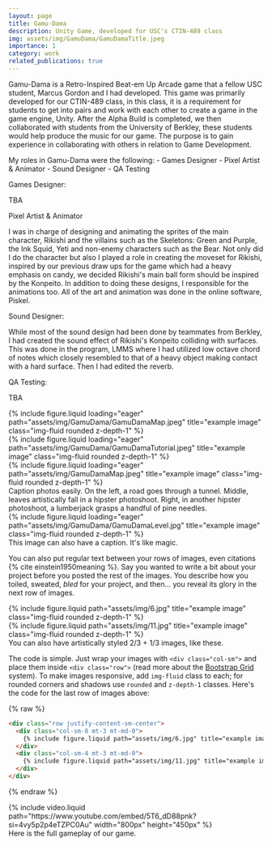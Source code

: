 ```yaml
---
layout: page
title: Gamu-Dama
description: Unity Game, developed for USC's CTIN-489 class 
img: assets/img/GamuDama/GamuDamaTitle.jpeg
importance: 1
category: work
related_publications: true
---
```


Gamu-Dama is a Retro-Inspired Beat-em Up Arcade game that a fellow USC student, Marcus Gordon and I had developed. 
This game was primarily developed for our CTIN-489 class, in this class, it is a requirement for students to get into pairs and work with each other to create a game in the game engine, Unity. After the Alpha Build is completed, we then collaborated with students from the University of Berkley, these students would help produce the music for our game. The purpose is to gain experience in collaborating with others in relation to Game Development. 

My roles in Gamu-Dama were the following: 
     - Games Designer
     - Pixel Artist & Animator 
     - Sound Designer 
     - QA Testing 

Games Designer: 

TBA

Pixel Artist & Animator 

I was in charge of designing and animating the sprites of the main character, Rikishi and the villains such as the Skeletons: Green and Purple, the Ink Squid, Yeti and non-enemy characters such as the Bear. Not only did I do the character but also I played a role in creating the moveset for Rikishi, inspired by our previous draw ups for the game which had a heavy emphasis on candy, we decided Rikishi's main ball form should be inspired by the Konpeito. In addition to doing these designs, I responsible for the animations too. All of the art and animation was done in the online software, Piskel. 

Sound Designer: 

While most of the sound design had been done by teammates from Berkley, I had created the sound effect of Rikishi's Konpeito colliding with surfaces. This was done in the program, LMMS where I had utilized low octave chord of notes which closely resembled to that of a heavy object making contact with a hard surface. Then I had edited the reverb. 

QA Testing: 

TBA 

<div class="row">
    <div class="col-sm mt-3 mt-md-0">
        {% include figure.liquid loading="eager" path="assets/img/GamuDama/GamuDamaMap.jpeg" title="example image" class="img-fluid rounded z-depth-1" %}
    </div>
    <div class="col-sm mt-3 mt-md-0">
        {% include figure.liquid loading="eager" path="assets/img/GamuDama/GamuDamaTutorial.jpeg" title="example image" class="img-fluid rounded z-depth-1" %}
    </div>
    <div class="col-sm mt-3 mt-md-0">
        {% include figure.liquid loading="eager" path="assets/img/GamuDamaMap.jpeg" title="example image" class="img-fluid rounded z-depth-1" %}
    </div>
</div>
<div class="caption">
    Caption photos easily. On the left, a road goes through a tunnel. Middle, leaves artistically fall in a hipster photoshoot. Right, in another hipster photoshoot, a lumberjack grasps a handful of pine needles.
</div>
<div class="row">
    <div class="col-sm mt-3 mt-md-0">
        {% include figure.liquid loading="eager" path="assets/img/GamuDama/GamuDamaLevel.jpg" title="example image" class="img-fluid rounded z-depth-1" %}
    </div>
</div>
<div class="caption">
    This image can also have a caption. It's like magic.
</div>

You can also put regular text between your rows of images, even citations {% cite einstein1950meaning %}.
Say you wanted to write a bit about your project before you posted the rest of the images.
You describe how you toiled, sweated, _bled_ for your project, and then... you reveal its glory in the next row of images.

<div class="row justify-content-sm-center">
    <div class="col-sm-8 mt-3 mt-md-0">
        {% include figure.liquid path="assets/img/6.jpg" title="example image" class="img-fluid rounded z-depth-1" %}
    </div>
    <div class="col-sm-4 mt-3 mt-md-0">
        {% include figure.liquid path="assets/img/11.jpg" title="example image" class="img-fluid rounded z-depth-1" %}
    </div>
</div>
<div class="caption">
    You can also have artistically styled 2/3 + 1/3 images, like these.
</div>

The code is simple.
Just wrap your images with `<div class="col-sm">` and place them inside `<div class="row">` (read more about the <a href="https://getbootstrap.com/docs/4.4/layout/grid/">Bootstrap Grid</a> system).
To make images responsive, add `img-fluid` class to each; for rounded corners and shadows use `rounded` and `z-depth-1` classes.
Here's the code for the last row of images above:

{% raw %}

```html
<div class="row justify-content-sm-center">
  <div class="col-sm-8 mt-3 mt-md-0">
    {% include figure.liquid path="assets/img/6.jpg" title="example image" class="img-fluid rounded z-depth-1" %}
  </div>
  <div class="col-sm-4 mt-3 mt-md-0">
    {% include figure.liquid path="assets/img/11.jpg" title="example image" class="img-fluid rounded z-depth-1" %}
  </div>
</div>
```

{% endraw %}

<div class="col-sm mt-3 mt-md-0">
        {% include video.liquid path="https://www.youtube.com/embed/5T6_dD88pnk?si=4vy5p2p4eTZPC0Au" width="800px" height="450px" %}
</div>
<div class="caption">
    Here is the full gameplay of our game. 
</div>

